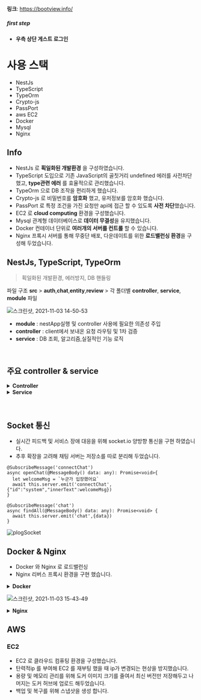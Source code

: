 
**링크**: https://bootview.info/
##### first step
- **우측 상단 게스트 로그인**

# 사용 스택
- NestJs
- TypeScript
- TypeOrm
- Crypto-js
- PassPort
- aws EC2
- Docker
- Mysql
- Nginx


## Info
- NestJs 로 **획일화된 개발환경** 을 구성하였습니다.
- TypeScript 도입으로 기존 JavaScript의 골칫거리 undefined 에러를 사전차단했고, **type관련 에러** 를 효율적으로 관리했습니다.
- TypeOrm 으로 DB 조작을 편리하게 했습니다.
- Crypto-js 로 비밀번호를 **암호화** 했고, 유저정보를 암호화 했습니다.
- PassPort 로 특정 조건을 가진 요청만 api에 접근 할 수 있도록 **사전 차단**했습니다.
- EC2 로 **cloud computing** 환경을 구성했습니다.
- Mysql 관계형 데이터베이스로 **데이터 무결성**을 유지했습니다.
- Docker 컨테이너 단위로 **여러개의 서버를 컨트롤** 할 수 있습니다.
- Nginx 프록시 서버를 통해 무중단 배포, 다운데이트를 위한 **로드밸런싱 환경**을 구성해 두었습니다.


## NestJs, TypeScript, TypeOrm

> 획일화된 개발환경, 에러방지, DB 핸들링

파일 구조
**src** > **auth**,**chat**,**entity**,**review** > 각 폴더별 **controller**, **service**, **module** 파일

![스크린샷, 2021-11-03 14-50-53](https://user-images.githubusercontent.com/74460103/140015057-2d0e8441-a8f6-4547-b060-d89e03bc69c9.png)

- **module** : nestApp실행 및 controller 사용에 필요한 의존성 주입
- **controller** : client에서 보내온 요청 라우팅 및 1차 검증
- **service** : DB 조회, 알고리즘,실질적인 기능 로직


<br/>

## 주요 controller & service

<details> 

  <summary>
    <b>Controller</b>
  </summary> 

    
    
- **로그인 컨트롤러**
```
@UseGuards(AuthGuard('local'))
  @Post('login')
  async login(@Req() req, @Res() res){
    console.log('로그인 작동함')
    let loginStatus = await this.authService.login(req.body)
    res.header({Authorization:'Bearer ' + loginStatus.access_token})
    // 헤더에 엑세스 토큰 보내주기
    res.cookie('__Secure_A1',loginStatus.__Secure_A1,{
      samesite:'None',
      secure:true,
      httpOnly:true,
      maxAge:86400000,
      domain:".bootview.info",
      path:'/'
    })
    return res.status(200).send('login success');
  }
  ```
  
  <br/>
  
  - **토큰 재발급 컨트롤러**
  ```
  @Get('token')
  async ReissuanceAccessToken(@Req() req, @Res() res){
    let data = await this.authService.ReissuanceAccessToken(req)

    if(typeof(data) !== 'string'){  // 토큰이 아니라면 에러 전송 토큰 만료 에러 전송
      return res.status(401).send(data)
    }else{                          // 리턴 값이 토큰 이라면 토큰 전송
      res.header({Authorization:'Bearer ' + data})
      return res.status(200).send()
    }
  }
  ```
  
  <br/>
  
  - **닉네임 변경 컨트롤러**

```
@UseGuards(JwtAuthGuard)
  @Post('valid')
  async checkName(@Req() req, @Res() res){
    let data = await this.authService.checkName(req)
    if(data){
      res.status(200).send("변경할 수 있습니다")
    }else{
      res.status(409).send({code:"L1003",msg:"exist nickname"})
    }
  }
```
  


</details>


<details> 

  <summary>
    <b>Service</b>
  </summary> 

  
  - **로그인 서비스**
> 요약: **로그인 시 passport 에서 먼저 비밀번호가 유효한지**, 아이디가 존재하는지 검증 후 login 컨트롤러로 요청을 보낸후 다시 컨트롤러에서는 서비스로 요청을 보냄
> login service 에서는 **jwt 토큰을 생성**하고, **DB에 RefreshToken이 존재하는지 확인, 삭제, 재발급**

```
 async login(user: any){         ////////////////////// 로그인 함수
    
    let payload
    
    if(user.account === 'admin@admin.admin'){  // 관리자 인지 사용자인지 구분
      payload = {
        account:user.account,
        role:['admin']
      };
    }else{
      payload = {
        account:user.account,
        role:['user']
      };
    }
    
    let __Secure_A1 = CryptoJS.AES.encrypt(user.account, this.configService.get('PATH_REFRESH_TOKEN')).toString()

    let access_token = this.jwtService.sign(payload,{secret:this.configService.get('TOKEN_SECRET'),expiresIn:'60s'}) // 해당 토큰이 만료되면 재 로그인 필요.
    let refreshToken
    
    let due_date = new Date()
    due_date.setHours(due_date.getHours() + 9 + 24) //시차 9시간 + 토큰 유효기간 24

    // 여기까지 왔으면 db 검증 완료된 상태 토큰 만들어줌
    
    let refreshCheck = await this.tokenRepository.findOne({ where : { key :user.account, expired : 'n' } })
    
    if(!refreshCheck){  // make refresh Token if login success after not found refresh Token in database 
      refreshToken = await this.jwtService.sign(payload,{secret:this.configService.get('TOKEN_SECRET'),expiresIn:'10s'})
      await this.tokenRepository.createQueryBuilder()
      .insert()
      .into(Token)
      .values({
        key:user.account,
        token_value:refreshToken,
        expired:'n',
        due_date: due_date
      }).execute()
    } else {  // login success but expired refresh Token
      let checkExpired = new Date()
      checkExpired.setHours(checkExpired.getHours() + 9)

      if (refreshCheck.due_date < checkExpired) {
        refreshToken = await this.jwtService.sign(payload,{secret:this.configService.get('TOKEN_SECRET'),expiresIn:'24h'})
        await this.tokenRepository.createQueryBuilder()  // 토큰 만료 시키기
          .update('TOKEN')
          .set({ expired:'y' })
          .where({ expired:'n', key: user.account }) 
          .execute()
        await this.tokenRepository.createQueryBuilder()  // 새로운 리프레시 토큰 발급
          .insert()
          .into('TOKEN')
          .values({
            key: user.account,
            token_value: refreshToken,
            expired: 'n',
            due_date: due_date
          }).execute()
      }
    }
    return {
      access_token: access_token,
      account:payload.account,
      __Secure_A1:__Secure_A1
    }
  }
```

- **토큰 재발급 서비스**
> 요약: **암호화 되어있는 쿠키를 해독**해서 요청을 보낸 유저가 **누구인지 특정**한다. 그 후 DB에 해당 유저의 RefreshToken이 있는지, 만료되지는 않았는지 검증한다.
> 검증 결과 토큰이 만료되었거나, 토큰이 없다면 사전 약속된 에러코드로 클라이언트에 해당 내용을 알려준다. 
```
  async ReissuanceAccessToken (req :Request){
    let a = this.configService.get('PATH_REFRESH_TOKEN')
    let decode = CryptoJS.AES.decrypt(req.cookies.__Secure_A1, this.configService.get('PATH_REFRESH_TOKEN'))
    let userAccount = await decode.toString(CryptoJS.enc.Utf8)
    let refreshCheck = await this.tokenRepository.findOne({key:userAccount, expired:'n'})

    if(!refreshCheck){
      return {code:'L1001',message:'token expired'}
    }else{
      let access_token = this.jwtService.sign({account:userAccount},{secret:this.configService.get('TOKEN_SECRET'),expiresIn:'60s'})
      return access_token
    }
  }
```

- **닉네임 변경 서비스**
  > 요약: **validateToken 이라는 커스텀 미들웨어**로 엑세스토큰의 유효성을 우선 검증한다. 인자를 2개를 받는데 두번째 인자로 request 자체를 리턴할지, DB조회 결과를 리턴할지 정한다.
  > 토큰 검증을 마치고 **토큰이 유효하다면 DB에 접근**해 해당 유저의 닉네임을 변경한다.
  > 클라이언트에서 중복체크 버튼을 누르지 않으면 해당 요청은 보낼 수 없다.
                                               
```
    async changeNickName(req :Request):Promise<any>{
    let userData = await this.validateToken(req.headers.authorization,1)
    // this.validateToken(req.header)
    if(!userData){
      return false
    }else{
      return await this.userRepository.query(`UPDATE USER SET name = '${req.body.nickname}' WHERE id='${userData[0].id}'`)
    }
  }
```
                                               
                                               
  </details>

  </br>
  </br>
  
## Socket 통신
  - 실시간 피드백 및 서비스 장애 대응을 위해 socket.io 양방향 통신을 구현 하였습니다.
  - 추후 확장을 고려해 채팅 서버는 저장소를 따로 분리해 두었습니다.
  ```
  @SubscribeMessage('connectChat')
  async openChat(@MessageBody() data: any): Promise<void>{
    let welcomeMsg = `누군가 입장했어요`
    await this.server.emit('connectChat',{"id":"system","innerText":welcomeMsg})
  }
  
  @SubscribeMessage('chat')
  async findAll(@MessageBody() data: any): Promise<void> {
    await this.server.emit('chat',{data})
  }
  ```
![plogSocket](https://user-images.githubusercontent.com/74460103/140017823-94cff05d-a19a-4104-92da-4b2b65297347.gif)

## Docker & Nginx
- Docker 와 Nginx 로 로드밸런싱
- Nginx 리버스 프록시 환경을 구현 했습니다.

<details> 

  <summary>
    <b>Docker</b>
  </summary> 

  
- 도커 컨테이너로 메인서버와 채팅서버를 분리하여 메인서버의 부하를 조금이나마 줄였습니다.
- 도커 이미지 태그에 버전 정보를 기입해 업데이트 및, 다운데이트 관리를 용이하게 했습니다.
- 필요한 기능만 사용해 불필요한 용량을 줄이기위해서 node-alpine 버전을 사용했습니다.

```
FROM node:12-alpine
WORKDIR /usr

COPY . .

RUN npm install
RUN npm run build

WORKDIR /usr

CMD ["npm", "run", "start"]
```

</details>

  ![스크린샷, 2021-11-03 15-43-49](https://user-images.githubusercontent.com/74460103/140018859-832702f2-a2e9-4a76-9f93-c0d3b7d342a1.png)



<details> 

  <summary>
    <b>Nginx</b>
  </summary> 

- **proxy_set_header X-Forwarded-For $proxy_add_x_forwarded_for;**   client ip 식별을 위한 표준
- **proxy_set_header X-Real-IP $remote_addr;**   clinet ip 식별을 위한 옵션 변조가 불가능하다. proxy
- **proxy_pass http://127.0.0.1:8080/;**   포트 리다이렉트 옵션 location 으로 정의한 요청에 대해 명시한 포트로 리다이렉트 시켜준다.
- **proxy_set_header Host $http_host;**  http 요청의 host 헤더값을 프록시 서버의 헤더에 추가한다.
- **proxy_http_version 1.1;**   http/1.1로 통신함을 명시

  
  
- socket 으로 오는 요청은 모두 3000 포트 socket.io 서버로 전달된다.
  
```
server{
server_name bootview.info server.bootview.info
root src/index.html
listen 80;
location / {
proxy_set_header X-Forwarded-For $proxy_add_x_forwarded_for;
proxy_set_header X-Real-IP $remote_addr;
proxy_pass http://127.0.0.1:8080/;
proxy_set_header Host $http_host;
}

location ^~ /socket {
proxy_set_header X-Forwarded-For $proxy_add_x_forwarded_for;
proxy_set_header Host $http_host;
proxy_pass http://127.0.0.1:3000/socket.io/;
proxy_http_version 1.1;
proxy_set_header Upgrade $http_upgrade;
proxy_set_header Connection "upgrade";
}
```
</details>


## AWS
### EC2
- EC2 로 클라우드 컴퓨팅 환경을 구성했습니다.
- 탄력적ip 를 부여해 EC2 를 재부팅 했을 때 ip가 변경되는 현상을 방지했습니다.
- 용량 및 메모리 관리를 위해 도커 이미지 크기를 줄여서 최신 버전만 저장해두고 나머지는 도커 허브에 업로드 해두었습니다.
- 백업 및 복구를 위해 스냅샷을 생성 합니다.



